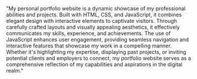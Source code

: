 "My personal portfolio website is a dynamic showcase of my professional abilities and projects. Built with HTML, CSS, and JavaScript, it combines elegant design with interactive elements to captivate visitors. Through carefully crafted layouts and visually appealing aesthetics, it effectively communicates my skills, experience, and achievements. The use of JavaScript enhances user engagement, providing seamless navigation and interactive features that showcase my work in a compelling manner. Whether it's highlighting my expertise, displaying past projects, or inviting potential clients and employers to connect, my portfolio website serves as a comprehensive reflection of my capabilities and aspirations in the digital realm."
